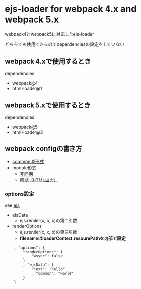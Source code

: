# ejs-loader for webpack 4.x and webpack 5.x
webpack4とwebpack5に対応したejs-loader

どちらでも使用できるのでdependenciesの設定をしていない

## webpack 4.xで使用するとき
dependencies
* webpack@4
* html-loader@1

## webpack 5.xで使用するとき
dependencies
* webpack@5
* html-loader@3

## webpack.configの書き方
* [commonJS形式](test/webpack.config.sync.cjs)
* module形式
	+ [非同期](test/webpack.config.sync.mjs)
	+ [同期（HTML出力）](test/webpack.config.sync.mjs)

### options設定
see [ejs](https://github.com/mde/ejs)
* ejsData
	+ ejs.render(x, o, x)の第二引数
* renderOptions
	+ ejs.render(x, x, o)の第三引数
	+ **filenameはloaderContext.resourePathを内部で設定**

```
	, "options": {
		"renderOptions": {
			"async": false
		}
		, "ejsData": {
			"text": "hello"
			, "common": "world"
		}
	}
```
